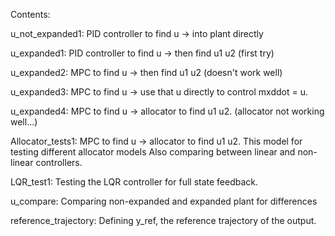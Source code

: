 Contents: 

u_not_expanded1:
PID controller to find u -> into plant directly

u_expanded1:
PID controller to find u -> then find u1 u2 (first try)

u_expanded2: 
MPC to find u -> then find u1 u2 (doesn't work well) 

u_expanded3:
MPC to find u -> use that u directly to control mxddot = u. 

u_expanded4: 
MPC to find u -> allocator to find u1 u2. (allocator not working well...)

Allocator_tests1:
MPC to find u -> allocator to find u1 u2. This model for testing different allocator models
Also comparing between linear and non-linear controllers. 

LQR_test1: 
Testing the LQR controller for full state feedback. 

u_compare: 
Comparing non-expanded and expanded plant for differences

reference_trajectory:
Defining y_ref, the reference trajectory of the output. 